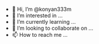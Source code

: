 - 👋 Hi, I’m @konyan333m
- 👀 I’m interested in ...
- 🌱 I’m currently learning ...
- 💞️ I’m looking to collaborate on ...
- 📫 How to reach me ...

<!---
konyan333m/konyan333m is a ✨ special ✨ repository because its `README.md` (this file) appears on your GitHub profile.
You can click the Preview link to take a look at your changes.
--->
